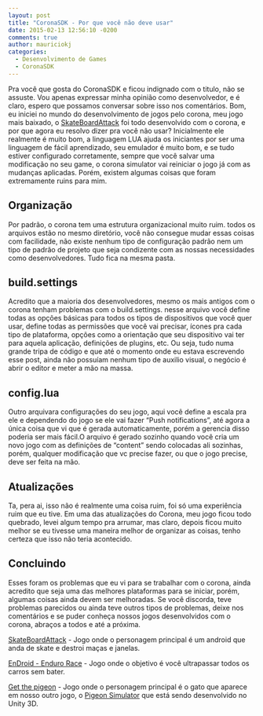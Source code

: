 ```yaml
---
layout: post
title: "CoronaSDK - Por que você não deve usar"
date: 2015-02-13 12:56:10 -0200
comments: true
author: mauriciokj
categories:
  - Desenvolvimento de Games
  - CoronaSDK
---
```


Pra você que gosta do CoronaSDK e ficou indignado com o titulo, não se assuste. Vou apenas expressar minha opinião como desenvolvedor, e é claro, espero que possamos conversar sobre isso nos comentários.
Bom, eu iniciei no mundo do desenvolvimento de jogos pelo corona, meu jogo mais baixado, o [SkateBoardAttack](https://play.google.com/store/apps/details?id=aftersixgames.com) foi todo desenvolvido com o corona, e por que agora eu resolvo dizer pra você não usar?
Inicialmente ele realmente é muito bom, a linguagem LUA ajuda os iniciantes por ser uma linguagem de fácil aprendizado, seu emulador é muito bom, e se tudo estiver configurado corretamente, sempre que você salvar uma modificação no seu game, o corona simulator vai reiniciar o jogo já com as mudanças aplicadas.
Porém, existem algumas coisas que foram extremamente ruins para mim.

<!-- more -->

## Organização 

Por padrão, o corona tem uma estrutura organizacional muito ruim. todos os arquivos estão no mesmo diretório, você não consegue mudar essas coisas com facilidade, não existe nenhum tipo de configuração padrão nem um tipo de padrão de projeto que seja condizente com as nossas necessidades como desenvolvedores. Tudo fica na mesma pasta.

## build.settings

Acredito que a maioria dos desenvolvedores, mesmo os mais antigos com o corona tenham problemas com o build.settings.
nesse arquivo você define todas as opções básicas para todos os tipos de dispositivos que você quer usar, define todas as permissões que você vai precisar, ícones pra cada tipo de plataforma, opções como a orientação que seu dispositivo vai ter para aquela aplicação, definições de plugins, etc.
Ou seja, tudo numa grande tripa de código e que até o momento onde eu estava escrevendo esse post, ainda não possuíam nenhum tipo de auxilio visual, o negócio é abrir o editor e meter a mão na massa.
	
## config.lua

Outro arquivara configurações do seu jogo, aqui você define a escala pra ele e dependendo do jogo se ele vai fazer “Push notifications”, até agora a única coisa que vi que é gerada automaticamente, porém a gerencia disso poderia ser mais fácil.O arquivo é gerado sozinho quando você cria um novo jogo com as definições de “content” sendo colocadas ali sozinhas, porém, qualquer modificação que vc precise fazer, ou que o jogo precise, deve ser feita na mão.

## Atualizações 

Ta, pera ai, isso não é realmente uma coisa ruim, foi só uma experiência ruim que eu tive.
Em uma das atualizações do Corona, meu jogo ficou todo quebrado, levei algum tempo pra arrumar, mas claro, depois ficou muito melhor
se eu tivesse uma maneira melhor de organizar as coisas, tenho certeza que isso não teria acontecido.

## Concluindo
Esses foram os problemas que eu vi para se trabalhar com o corona, ainda acredito que seja uma das melhores plataformas para se iniciar, porém, algumas coisas ainda devem ser melhoradas.
Se você discorda, teve problemas parecidos ou ainda teve outros tipos de problemas, deixe nos comentários
e se puder conheça nossos jogos desenvolvidos com o corona, abraços a todos e até a próxima.

[SkateBoardAttack](https://play.google.com/store/apps/details?id=aftersixgames.com) - Jogo onde o personagem principal é um android que anda de skate e destroi maças e janelas.

[EnDroid - Enduro Race](https://play.google.com/store/apps/details?id=com.aftersixapps.endroid) - Jogo onde o objetivo é você ultrapassar todos os carros sem bater.

[Get the pigeon](https://play.google.com/store/apps/details?id=aftersixgames.gtp.com) - Jogo onde o personagem principal é o gato que aparece em nosso outro jogo, o [Pigeon Simulator](https://play.google.com/store/apps/details?id=com.aftersixgames.pigeonsimulator) que está sendo desenvolvido no Unity 3D.